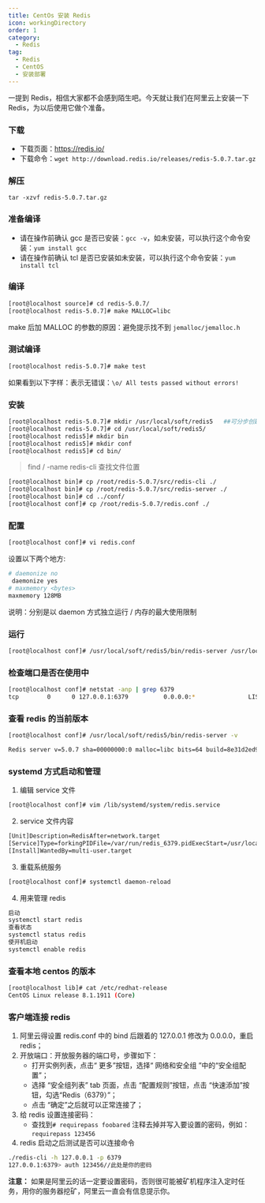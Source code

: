 ```yaml
---
title: CentOs 安装 Redis
icon: workingDirectory
order: 1
category:
  - Redis
tag:
  - Redis
  - CentOS
  - 安装部署
---
```


一提到 Redis，相信大家都不会感到陌生吧。今天就让我们在阿里云上安装一下 Redis，为以后使用它做个准备。

### 下载

- 下载页面：https://redis.io/   
- 下载命令：`wget http://download.redis.io/releases/redis-5.0.7.tar.gz`

### 解压

`tar -xzvf redis-5.0.7.tar.gz `


### 准备编译

- 请在操作前确认 gcc 是否已安装：`gcc -v`，如未安装，可以执行这个命令安装：`yum install gcc`
- 请在操作前确认 tcl 是否已安装如未安装，可以执行这个命令安装：`yum install tcl`

### 编译

```sh
[root@localhost source]# cd redis-5.0.7/
[root@localhost redis-5.0.7]# make MALLOC=libc
```

make 后加 MALLOC 的参数的原因：避免提示找不到 `jemalloc/jemalloc.h`


### 测试编译

```sh
[root@localhost redis-5.0.7]# make test
```


如果看到以下字样：表示无错误：`\o/ All tests passed without errors!`

### 安装

```sh
[root@localhost redis-5.0.7]# mkdir /usr/local/soft/redis5   ##可分步创建
[root@localhost redis-5.0.7]# cd /usr/local/soft/redis5/
[root@localhost redis5]# mkdir bin
[root@localhost redis5]# mkdir conf
[root@localhost redis5]# cd bin/
```

> find / -name redis-cli 查找文件位置

```sh
[root@localhost bin]# cp /root/redis-5.0.7/src/redis-cli ./
[root@localhost bin]# cp /root/redis-5.0.7/src/redis-server ./
[root@localhost bin]# cd ../conf/
[root@localhost conf]# cp /root/redis-5.0.7/redis.conf ./
```


### 配置

```sh
[root@localhost conf]# vi redis.conf
```

设置以下两个地方: 

```sh
# daemonize no 
 daemonize yes  
# maxmemory <bytes>
maxmemory 128MB 
```

说明：分别是以 daemon 方式独立运行   / 内存的最大使用限制


### 运行

```sh
[root@localhost conf]# /usr/local/soft/redis5/bin/redis-server /usr/local/soft/redis5/conf/redis.conf
```

### 检查端口是否在使用中

```sh
[root@localhost conf]# netstat -anp | grep 6379
tcp        0      0 127.0.0.1:6379          0.0.0.0:*               LISTEN      16073/redis-server  
```

### 查看 redis 的当前版本

```sh
[root@localhost conf]# /usr/local/soft/redis5/bin/redis-server -v

Redis server v=5.0.7 sha=00000000:0 malloc=libc bits=64 build=8e31d2ed9a4c9593
```

### systemd 方式启动和管理

1. 编辑 service 文件

```sh
[root@localhost conf]# vim /lib/systemd/system/redis.service
```

2. service 文件内容

```sh
[Unit]Description=RedisAfter=network.target
[Service]Type=forkingPIDFile=/var/run/redis_6379.pidExecStart=/usr/local/soft/redis5/bin/redis-server /usr/local/soft/redis5/conf/redis.confExecReload=/bin/kill -s HUP $MAINPIDExecStop=/bin/kill -s QUIT $MAINPIDPrivateTmp=true
[Install]WantedBy=multi-user.target
```

3. 重载系统服务

```sh
[root@localhost conf]# systemctl daemon-reload
```

4. 用来管理 redis

```sh
启动
systemctl start redis    
查看状态
systemctl status redis
使开机启动
systemctl enable redis
```

### 查看本地 centos 的版本

```sh
[root@localhost lib]# cat /etc/redhat-release 
CentOS Linux release 8.1.1911 (Core) 
```

### 客户端连接 redis

1. 阿里云得设置 redis.conf 中的 bind 后跟着的 127.0.0.1 修改为 0.0.0.0，重启 redis；
2. 开放端口：开放服务器的端口号，步骤如下：
   - 打开实例列表，点击“ 更多”按钮，选择“ 网络和安全组 ”中的“安全组配置”；
   - 选择 “安全组列表” tab 页面，点击 “配置规则”按钮，点击 “快速添加”按钮，勾选“Redis（6379）”；
   - 点击 “确定”之后就可以正常连接了；
3. 给 redis 设置连接密码：
   - 查找到`# requirepass foobared` 注释去掉并写入要设置的密码，例如： `requirepass 123456`
4. redis 启动之后测试是否可以连接命令

```sh
./redis-cli -h 127.0.0.1 -p 6379
127.0.0.1:6379> auth 123456//此处是你的密码
```

**注意：** 如果是阿里云的话一定要设置密码，否则很可能被矿机程序注入定时任务，用你的服务器挖矿，阿里云一直会有信息提示你。